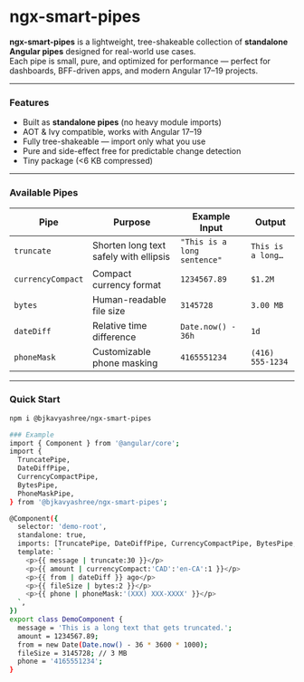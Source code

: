 # ngx-smart-pipes

**ngx-smart-pipes** is a lightweight, tree-shakeable collection of **standalone Angular pipes** designed for real-world use cases.  
Each pipe is small, pure, and optimized for performance — perfect for dashboards, BFF-driven apps, and modern Angular 17–19 projects.

---

### Features
- Built as **standalone pipes** (no heavy module imports)
- AOT & Ivy compatible, works with Angular 17–19
- Fully tree-shakeable — import only what you use
- Pure and side-effect free for predictable change detection
- Tiny package (<6 KB compressed)

---

### Available Pipes

| Pipe | Purpose | Example Input | Output |
|------|----------|---------------|---------|
| `truncate` | Shorten long text safely with ellipsis | `"This is a long sentence"` | `This is a long…` |
| `currencyCompact` | Compact currency format | `1234567.89` | `$1.2M` |
| `bytes` | Human-readable file size | `3145728` | `3.00 MB` |
| `dateDiff` | Relative time difference | `Date.now() - 36h` | `1d` |
| `phoneMask` | Customizable phone masking | `4165551234` | `(416) 555-1234` |

---

### Quick Start

```bash
npm i @bjkavyashree/ngx-smart-pipes

### Example
import { Component } from '@angular/core';
import {
  TruncatePipe,
  DateDiffPipe,
  CurrencyCompactPipe,
  BytesPipe,
  PhoneMaskPipe,
} from '@bjkavyashree/ngx-smart-pipes';

@Component({
  selector: 'demo-root',
  standalone: true,
  imports: [TruncatePipe, DateDiffPipe, CurrencyCompactPipe, BytesPipe, PhoneMaskPipe],
  template: `
    <p>{{ message | truncate:30 }}</p>
    <p>{{ amount | currencyCompact:'CAD':'en-CA':1 }}</p>
    <p>{{ from | dateDiff }} ago</p>
    <p>{{ fileSize | bytes:2 }}</p>
    <p>{{ phone | phoneMask:'(XXX) XXX-XXXX' }}</p>
  `,
})
export class DemoComponent {
  message = 'This is a long text that gets truncated.';
  amount = 1234567.89;
  from = new Date(Date.now() - 36 * 3600 * 1000);
  fileSize = 3145728; // 3 MB
  phone = '4165551234';
}

